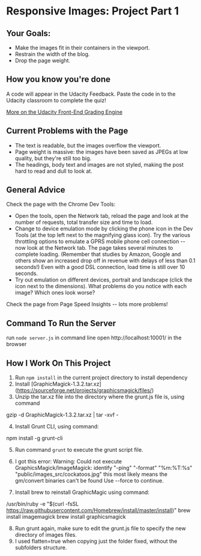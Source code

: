 # Responsive Images: Project Part 1 #

## Your Goals: ##

* Make the images fit in their containers in the viewport.
* Restrain the width of the blog.
* Drop the page weight.

## How you know you're done ##

A code will appear in the Udacity Feedback. Paste the code in to the Udacity classroom to complete the quiz!

[More on the Udacity Front-End Grading Engine](https://github.com/udacity/frontend-grading-engine)

## Current Problems with the Page ##

* The text is readable, but the images overflow the viewport.
* Page weight is massive: the images have been saved as JPEGs at low quality, but they're still too big.
* The headings, body text and images are not styled, making the post hard to read and dull to look at.

## General Advice ##

Check the page with the Chrome Dev Tools:

* Open the tools, open the Network tab, reload the page and look at the number of requests, total transfer size and time to load.
* Change to device emulation mode by clicking the phone icon in the Dev Tools (at the top left next to the magnifying glass icon). Try the various throttling options to emulate a GPRS mobile phone cell connection -- now look at the Network tab. The page takes several minutes to complete loading. (Remember that studies by Amazon, Google and others show an increased drop off in revenue with delays of less than 0.1 seconds!) Even with a good DSL connection, load time is still over 10 seconds.
* Try out emulation on different devices, portrait and landscape (click the icon next to the dimensions). What problems do you notice with each image? Which ones look worse?

Check the page from Page Speed Insights -- lots more problems!

## Command To Run the Server
run ```node server.js``` in command line
open http://localhost:10001/ in the browser

## How I Work On This Project

1. Run ```npm install``` in the current project directory to install dependency
2. Install [GraphicMagick-1.3.2.tar.xz] (https://sourceforge.net/projects/graphicsmagick/files/)
3. Unzip the tar.xz file into the directory where the grunt.js file is, using command 

gzip -d GraphicMagick-1.3.2.tar.xz | tar -xvf -

4. Install Grunt CLI, using command:

npm install -g grunt-cli

5. Run command ```grunt``` to execute the grunt script file.

6. I got this error: Warning: Could not execute GraphicsMagick/ImageMagick: identify "-ping" "-format" "%m:%T:%s" "public/images_src/cockatoos.jpg" this most likely means the gm/convert binaries can't be found Use --force to continue.

7. Install brew to reinstall GraphicMagic using command: 

/usr/bin/ruby -e "$(curl -fsSL https://raw.githubusercontent.com/Homebrew/install/master/install)"
brew install imagemagick
brew install graphicsmagick

8. Run grunt again, make sure to edit the grunt.js file to specify the new directory of images files.
9. I used flatten=true when copying just the folder fixed, without the subfolders structure.






